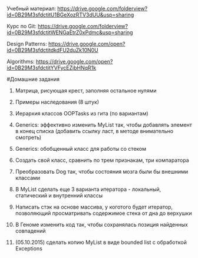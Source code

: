 Учебный материал: https://drive.google.com/folderview?id=0B29M3sfdctitU1BGeXozRTV3dUU&usp=sharing


Курс по Git:  https://drive.google.com/folderview?id=0B29M3sfdctitWENGaEtrZ0xPdmc&usp=sharing

Design Patterns: https://drive.google.com/open?id=0B29M3sfdctitdkdFU2duZk10N0U

Algorithms: https://drive.google.com/open?id=0B29M3sfdctitYVFycEZjbHNqR1k


#Домашние задания

1) Матрица, рисующая крест, заполняя остальное нулями

2) Примеры наследования (8 штук)

3) Иерархия классов OOPTasks из гита (по вариантам)

4) Generics: эффективно изменить MyList так, чтобы добавлять элемент в конец списка (добавить ссылку ласт, в методе внимательно смотреть)

5) Generics: обобщенный класс для работы со стеком

6) Создать свой класс, сравнить по трем признакам, три компаратора

7) Преобразовать Dog так, чтобы состояния мозга были бы внешними классами

8) В MyList сделать еще 3 варианта итератора - локальный, статический и внутренний классы

9) Написать стэк на основе массива, у коготого будет итератор, позволяющий просматривать содержимое стека от дна до верхушки

10) В Геноме изменить код так, чтобы сохранялась позиция найденных совпадений

11) (05.10.2015) сделать копию MyList в виде bounded list с обработкой Exceptions
